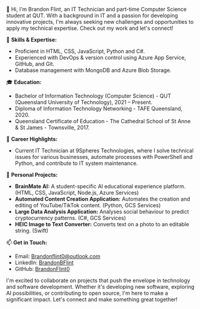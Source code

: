 👋 Hi, I'm Brandon Flint, an IT Technician and part-time Computer Science student at QUT. With a background in IT and a passion for developing innovative projects, I'm always seeking new challenges and opportunities to apply my technical expertise. Check out my work and let's connect!

🔧 **Skills & Expertise:**
- Proficient in HTML, CSS, JavaScript, Python and C#.
- Experienced with DevOps & version control using Azure App Service, GitHub, and Git.
- Database management with MongoDB and Azure Blob Storage.

🎓 **Education:**
- Bachelor of Information Technology (Computer Science) - QUT (Queensland University of Technology), 2021 – Present.
- Diploma of Information Technology Networking - TAFE Queensland, 2020.
- Queensland Certificate of Education - The Cathedral School of St Anne & St James - Townsville, 2017.

💼 **Career Highlights:**
- Current IT Technician at 9Spheres Technologies, where I solve technical issues for various businesses, automate processes with PowerShell and Python, and contribute to IT system maintenance.

🚀 **Personal Projects:**
- **BrainMate AI:** A student-specific AI educational experience platform. (HTML, CSS, JavaScript, Node.js, Azure Services)
- **Automated Content Creation Application:** Automates the creation and editing of YouTube/TikTok content. (Python, GCS Services)
- **Large Data Analysis Application:** Analyses social behaviour to predict cryptocurrency patterns. (C#, GCS Services)
- **HEIC Image to Text Converter:** Converts text on a photo to an editable string. (Swift)

📫 **Get in Touch:**
- Email: Brandonflint0@outlook.com
- LinkedIn: [BrandonBFlint](www.linkedin.com/in/BrandonBFlint)
- GitHub: [BrandonFlint0](https://github.com/BrandonFlint0)

I'm excited to collaborate on projects that push the envelope in technology and software development. Whether it's developing new software, exploring AI possibilities, or contributing to open source, I'm here to make a significant impact. Let's connect and make something great together!
